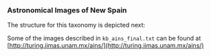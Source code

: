 ### Astronomical Images of New Spain

The structure for this taxonomy is depicted next:

Some of the images described in `kb_ains_final.txt` can be found at [http://turing.iimas.unam.mx/ains/](http://turing.iimas.unam.mx/ains/)
